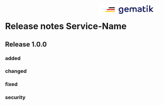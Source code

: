 <img align="right" width="200" height="37" src="media/Gematik_Logo_Flag.png"/> <br/> 
 
# Release notes Service-Name

## Release 1.0.0

### added

### changed

### fixed

### security
